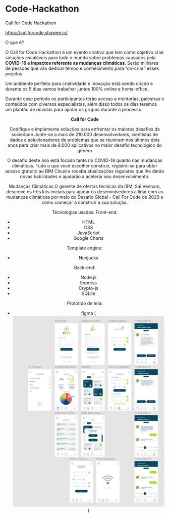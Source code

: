 # Code-Hackathon
Call for Code Hackathon

https://callforcode.shawee.io/

O que é?

O Call for Code Hackathon é um evento criativo que tem como objetivo criar soluções escaláveis para todo o mundo sobre problemas causados pela <b>COVID-19 e impactos referente as mudanças climáticas</b>. Serão milhares de pessoas que vão dedicar tempo e conhecimento para “co-criar” esses projetos.

Um ambiente perfeito para criatividade e inovação está sendo criado e durante os 5 dias vamos trabalhar juntos 100% online e home-office.

Durante esse período os participantes terão acesso a mentorias, palestras e conteúdos com diversos especialistas, além disso todos os dias teremos um plantão de dúvidas para ajudar os grupos durante o processo.

<center><b>Call for Code</b><center>

Codifique e implemente soluções para enfrentar os maiores desafios da sociedade
Junte-se a mais de 210.000 desenvolvedores, cientistas de dados e solucionadores de problemas que se reuniram nos últimos dois anos para criar mais de 8.000 aplicativos no maior desafio tecnológico do gênero

O desafio deste ano está focado tanto no COVID-19 quanto nas mudanças climáticas. Tudo o que você escolher construir, registre-se para obter acesso gratuito ao IBM Cloud e receba atualizações regulares que lhe darão novas habilidades e ajudarão a acelerar seu desenvolvimento.

Mudanças Climáticas
O gerente de ofertas técnicas da IBM, Sai Vennam, descreve os três kits iniciais para ajudar os desenvolvedores a lidar com as mudanças climáticas por meio do Desafio Global - Call For Code de 2020 e como começar a construir a sua solução.

Técnologias usadas:
Front-end:
- HTML
- CSS
- JavaScript
- Google Charts

Template engine: 
- Nunjucks

Back-end:
- Node.js
- Express
- Crypto-js
- SQLite

Prototipo de tela:
- figma (<img src="Prototipos/prototipo.JPG" />)

